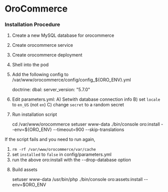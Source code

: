 # OroCommerce 

### Installation Procedure
1. Create a new MySQL database for orocommerce
2. Create orocommerce service
3. Create orocommerce deployment
4. Shell into the pod
5. Add the following config to /var/www/orocommerce/config/config_${ORO_ENV}.yml

    doctrine:
      dbal:
        server_version: "5.7.0"

6. Edit parameters.yml:
  A) Setwith database connection info
  B) set `locale` to `en_US` (not `en`)
  C) change `secret` to a random secret
7. Run installation script

    cd /var/www/orocommerce
    setuser www-data ./bin/console oro:install --env=${ORO_ENV} --timeout=900 --skip-translations

If the script fails and you need to run again,
  1) `rm -rf /var/www/orocommerce/var/cache`
  2) set `installed` to `false` in config/parameters.yml
  3) run the above oro:install with the --drop-database option

8. Build assets

    setuser www-data /usr/bin/php  ./bin/console oro:assets:install --env=$ORO_ENV

